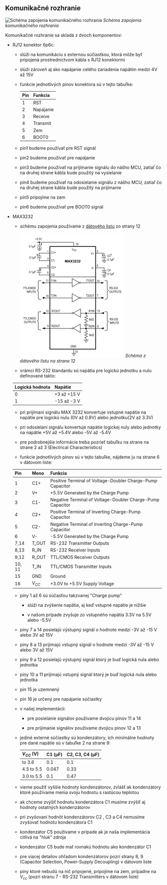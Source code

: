 ## Komunikačné rozhranie 

![Schéma zapojenia komunikačného
rozhrania](rs-232_schematic.png)
*Schéma zapojenia komunikačného rozhrania*

Komunikačné rozhranie sa skladá z dvoch komponentov:

-   RJ12 konektor 6p6c:

    -   slúži na komunikáciu s externou súčiastkou, ktorá môže byť
        pripojená prostredníctvom kábla s RJ12 konektormi

    -   slúži zároveň aj ako napájanie celého zariadenia napätím medzi
        4V až 15V

    -   funkcie jednotlivých pinov konektora sú v tejto tabuľke:

          |Pin |  Funkcia|
          |-----|-----------|
          |1    |  RST|
          |2    | Napájanie|
          |3     |Receive|
          |4     |Transmit|
          |5     |Zem|
          |6     |BOOT0|

    -   pin1 budeme používať pre RST signál

    -   pin2 budeme používať pre napájanie

    -   pin3 budeme používať na prijímanie signálu do nášho MCU, zatiaľ
        čo na druhej strane kábla bude použitý na vysielanie

    -   pin4 budeme používať na odosielanie signálu z nášho MCU, zatiaľ
        čo na druhej strane kábla bude použitý na prijímanie

    -   pin5 pripojíme na zem

    -   pin6 budeme používať pre BOOT0 signál

-   MAX3232

    -   schému zapojenia používame z [dátového listu](https://github.com/ostertag/UACS/blob/hardwear_kozuch/rs-232_interface/Data_sheet.pdf)
        zo strany 12

        ![Schéma z dátového listu na strane 12](org_sch.png)
        *Schéma z dátového listu na strane 12*

    -   vrámci RS-232 štandardu sú napätia pre logickú jednotku a nulu
        definované takto:

      | Logická hodnota|     Napätie|
      |----------------- |------------|
       |      0        |  +3 až +15 V |
      |        1       |   -15 až -3 V |

    -   pri prijímaní signálu MAX 3232 konvertuje vstupné napätie na
        napätie pre logickú nulu (0V až 0.8V) alebo jednotku(2V až 3.3V)

    -   pri odosielaní signálu konvertuje napätie logickej nuly alebo
        jednotky na napätie +5V až +5.4V alebo -5V až -5.4V

    -   pre podrobnejšie informácie treba pozrieť tabuľku na strane na
        strane 2 až 3 (Electrical Characteristics)

    -   funkcie jednotlivých pinov sú v tejto tabuľke, nájdeme ju na
        strane 6 v dátovom liste:

      |Pin     | Meno       |Funkcia|
      |--------|----------|------------------------------------------------------------|
      |1         |C1+        |Positive Terminal of Voltage-Doubler Charge-Pump Capacitor|
      |2        |V+         |+5.5V Generated by the Charge Pump|
      |3        |C1-        |Negative Terminal of Voltage-Doubler Charge-Pump Capacitor|
      |4        |C2+        |Positive Terminal of Inverting Charge-Pump Capacitor|
      |5        |C2-        |Negative Terminal of Inverting Charge-Pump Capacitor|
      |6        |V-         |-5.5V Generated by the Charge Pump|
      |7,14     |T_OUT      |RS-232 Transmitter Outputs|
      |8,13     |R_IN       |RS-232 Receiver Inputs|
      |9,12     |R_OUT      |TTL/CMOS Receiver Outputs|
      |10, 11   |T_IN       |TTL/CMOS Transmitter Inputs|
      |15       |GND        |Ground|
      |16       |$V_{CC}$  | +3.0V to +5.5V Supply Voltage|

    -   piny 1 až 6 sú súčasťou takzvanej "Charge pump"

        -   slúži na zvýšenie napätia, aj keď vstupné napätie je nižšie

        -   v našom prípade zvyšuje zo vstupného napätia 3.3V na 5.5V
            alebo -5.5V

    -   piny 7 a 14 posielajú výstupný signál o hodnote medzi -3V až -15
        V alebo 3V až 15V

    -   piny 8 a 13 prijímajú vstupný signál o hodnote medzi -3V až -15
        V alebo 3V až 15V

    -   piny 9 a 12 posielajú výstupný signál ktorý je buď logická nula
        alebo jednotka

    -   piny 10 a 11 prijímajú vstupný signál ktorý je buď logická nula
        alebo jednotka

    -   pin 15 je uzemnený

    -   pin 16 je určený pre napájanie súčiastky

    -   v našej implementácii:

        -   pre posielanie signálov používame dvojicu pinov 11 a 14

        -   pre prijímanie signálov používame dvojicu pinov 12 a 13

    -   jediné externé súčiastky sú kondenzátory, ich minimálne hodnoty
        pre dané napätie sú v tabuľke 2 na strane 9:

          |$V_{CC}$ (V) |  C1 (µF) |  C2, C3, C4 (µF)|
          |-------------- |--------- |-----------------|
          |to 3.6        | 0.1       |0.1 |
          |4.5 to 5.5    | 0.047    | 0.33 |
          |3.0 to 5.5    | 0.1     |  0.47 |

    -   vieme použiť vyššie hodnoty kondenzátorov, zvlášť ak
        kondenzátory ktoré používame menia svoju hodnotu s rastúcou
        teplotou

    -   ak chceme zvýšiť hodnotu kondenzátora C1 musíme zvýšiť aj
        hodnoty ostatných kondenzátorov

    -   pri zvyšovaní hodnôt kondenzátorov C2 , C3 a C4 nemusíme
        zvyšovať hodnotu kondenzátora C1

    -   kondenzátor C5 používame v prípade ak je naša implementácia
        citlivá na "hluk" zdroja

    -   kondenzátor C5 bude mať rovnakú hodnotu ako kondenzátor C1

    -   pre viacej detailov ohľadom kondenzátorov pozri strany 8, 9
        (Capacitor Selection, Power-Supply Decoupling) v dátovom liste

    -   piny ktoré nebudú na nič pripojené, pripojíme na zem, prípadne
        na $V_{cc}$ (pozri stranu 7 - RS-232 Transmitters v dátovom
        liste)
